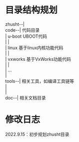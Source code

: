 # 目录结构规划
zhusht--|<br>
        code--|                   代码目录<br>
        |     u-boot              UBOOT代码<br>
        |     |<br>
        |     linux               基于linux内核功能代码<br>
        |     |<br>
        |     vxworks             基于VxWorks功能代码<br>
        |     |<br>
        |     ...<br>
        |<br>
        tools--|                  相关工具，如编译工具链等<br>
        |<br>
        |<br>
        doc--|                    相关文档目录<br>

# 修改日志
2022.9.15：初步规划zhusht目录<br>
